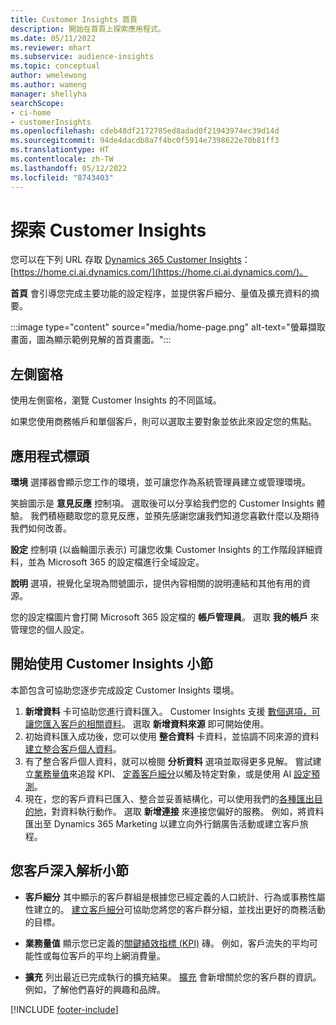 ```yaml
---
title: Customer Insights 首頁
description: 開始在首頁上探索應用程式。
ms.date: 05/11/2022
ms.reviewer: mhart
ms.subservice: audience-insights
ms.topic: conceptual
author: wmelewong
ms.author: wameng
manager: shellyha
searchScope:
- ci-home
- customerInsights
ms.openlocfilehash: cdeb48df2172785ed8adad0f21943974ec39d14d
ms.sourcegitcommit: 94de4dacdb8a7f4bc0f5914e7398622e70b81ff3
ms.translationtype: HT
ms.contentlocale: zh-TW
ms.lasthandoff: 05/12/2022
ms.locfileid: "8743403"
---
```

# <a name="explore-customer-insights"></a>探索 Customer Insights

您可以在下列 URL 存取 [Dynamics 365 Customer Insights](https://home.ci.ai.dynamics.com/)：[https://home.ci.ai.dynamics.com/](https://home.ci.ai.dynamics.com/)。

**首頁** 會引導您完成主要功能的設定程序，並提供客戶細分、量值及擴充資料的摘要。

:::image type="content" source="media/home-page.png" alt-text="螢幕擷取畫面，圖為顯示範例見解的首頁畫面。":::

## <a name="left-side-pane"></a>左側窗格

使用左側窗格，瀏覽 Customer Insights 的不同區域。 

如果您使用商務帳戶和單個客戶，則可以選取主要對象並依此來設定您的焦點。 

## <a name="application-header"></a>應用程式標頭

**環境** 選擇器會顯示您工作的環境，並可讓您作為系統管理員建立或管理環境。

笑臉圖示是 **意見反應** 控制項。 選取後可以分享給我們您的 Customer Insights 體驗。 我們積極聽取您的意見反應，並預先感謝您讓我們知道您喜歡什麼以及期待我們如何改善。

**設定** 控制項 (以齒輪圖示表示) 可讓您收集 Customer Insights 的工作階段詳細資料，並為 Microsoft 365 的設定檔進行全域設定。 

**說明** 選項，視覺化呈現為問號圖示，提供內容相關的說明連結和其他有用的資源。

您的設定檔圖片會打開 Microsoft 365 設定檔的 **帳戶管理員**。 選取 **我的帳戶** 來管理您的個人設定。

## <a name="getting-started-with-customer-insights-section"></a>開始使用 Customer Insights 小節

本節包含可協助您逐步完成設定 Customer Insights 環境。 

1. **新增資料** 卡可協助您進行資料匯入。 Customer Insights 支援 [數個選項，可讓您匯入客戶的相關資料](data-sources.md)。 選取 **新增資料來源** 即可開始使用。
1. 初始資料匯入成功後，您可以使用 **整合資料** 卡資料，並協調不同來源的資料 [建立整合客戶個人資料](data-unification.md)。 
1. 有了整合客戶個人資料，就可以檢閱 **分析資料** 選項並取得更多見解。 嘗試建立[業務量值](measures.md)來追蹤 KPI、 [定義客戶細分](segments.md)以觸及特定對象，或是使用 AI [設定預測](predictions-overview.md)。
1. 現在，您的客戶資料已匯入、整合並妥善結構化，可以使用我們的[各種匯出目的地](export-destinations.md)，對資料執行動作。 選取 **新增連接** 來連接您偏好的服務。 例如，將資料匯出至 Dynamics 365 Marketing 以建立向外行銷廣告活動或建立客戶旅程。 

## <a name="your-customer-insights-section"></a>您客戶深入解析小節

- **客戶細分** 其中顯示的客戶群組是根據您已經定義的人口統計、行為或事務性屬性建立的。 [建立客戶細分](segments.md)可協助您將您的客戶群分組，並找出更好的商務活動的目標。

- **業務量值** 顯示您已定義的[關鍵績效指標 (KPI)](measures.md) 磚。 例如，客戶流失的平均可能性或每位客戶的平均上網消費量。

- **擴充** 列出最近已完成執行的擴充結果。 [擴充](enrichment-hub.md) 會新增關於您的客戶群的資訊。 例如，了解他們喜好的興趣和品牌。


[!INCLUDE [footer-include](includes/footer-banner.md)]
